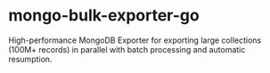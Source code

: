 # mongo-bulk-exporter-go
High-performance MongoDB Exporter for exporting large collections (100M+ records) in parallel with batch processing and automatic resumption.
